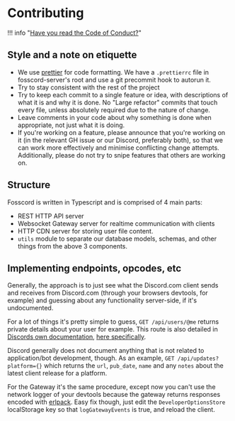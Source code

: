 # Contributing

!!! info "[Have you read the Code of Conduct?](conduct.md)"

## Style and a note on etiquette

-   We use [prettier](https://www.npmjs.com/package/prettier) for code formatting. We have a `.prettierrc` file in fosscord-server's root
    and use a git precommit hook to autorun it.
-   Try to stay consistent with the rest of the project
-   Try to keep each commit to a single feature or idea, with descriptions of what it is and why it is done. No "Large refactor" commits that touch every file,
    unless absolutely required due to the nature of change.
-   Leave comments in your code about why something is done when appropriate, not just what it is doing.
-   If you're working on a feature, please announce that you're working on it (in the relevant GH issue or our Discord, preferably both),
    so that we can work more effectively and minimise conflicting change attempts.
    Additionally, please do not try to snipe features that others are working on.

## Structure

Fosscord is written in Typescript and is comprised of 4 main parts:

-   REST HTTP API server
-   Websocket Gateway server for realtime communication with clients
-   HTTP CDN server for storing user file content.
-   `utils` module to separate our database models, schemas, and other things from the above 3 components.

## Implementing endpoints, opcodes, etc

Generally, the approach is to just see what the Discord.com client sends and receives from Discord.com (through your browsers devtools, for example)
and guessing about any functionality server-side, if it's undocumented.

For a lot of things it's pretty simple to guess, `GET /api/users/@me` returns private details about your user for example.
This route is also detailed in [Discords own documentation](https://discord.com/developers/), [here specifically](https://discord.com/developers/docs/resources/user#get-current-user).

Discord generally does not document anything that is not related to application/bot development, though.
As an example, `GET /api/updates?platform={}` which returns the `url`, `pub_date`, `name` and any `notes` about the latest client release for a platform.

For the Gateway it's the same procedure, except now you can't use the network logger of your devtools
because the gateway returns responses encoded with [erlpack](https://github.com/discord/erlpack).
Easy fix though, just edit the `DeveloperOptionsStore` localStorage key so that `logGatewayEvents` is true, and reload the client.
